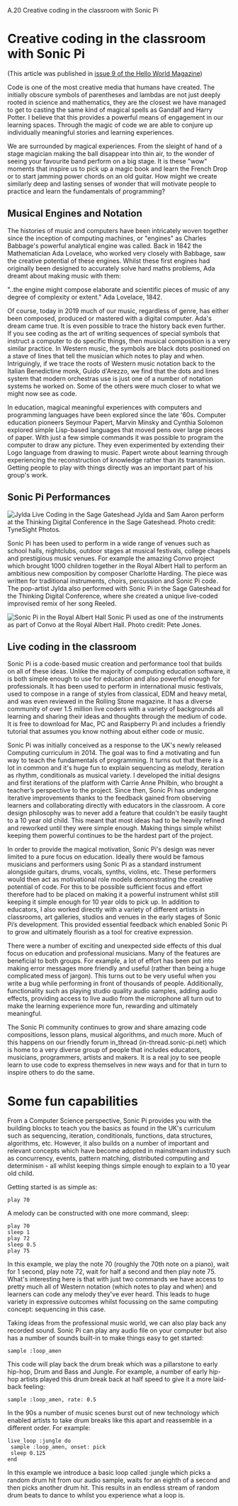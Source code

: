A.20 Creative coding in the classroom with Sonic Pi

# Creative coding in the classroom with Sonic Pi

(This article was published in [issue 9 of the Hello World Magazine](https://helloworld.raspberrypi.org/issues/9))

Code is one of the most creative media that humans have created. The
initially obscure symbols of parentheses and lambdas are not just deeply
rooted in science and mathematics, they are the closest we have managed
to get to casting the same kind of magical spells as Gandalf and Harry
Potter. I believe that this provides a powerful means of engagement in
our learning spaces. Through the magic of code we are able to conjure up
individually meaningful stories and learning experiences.

We are surrounded by magical experiences. From the sleight of hand of a
stage magician making the ball disappear into thin air, to the wonder of
seeing your favourite band perform on a big stage. It is these "wow"
moments that inspire us to pick up a magic book and learn the French
Drop or to start jamming power chords on an old guitar. How might we
create similarly deep and lasting senses of wonder that will motivate
people to practice and learn the fundamentals of programming?

## Musical Engines and Notation

The histories of music and computers have been intricately woven together
since the inception of computing machines, or "engines" as Charles
Babbage's powerful analytical engine was called. Back in 1842 the
Mathematician Ada Lovelace, who worked very closely with Babbage, saw
the creative potential of these engines. Whilst these first engines had
originally been designed to accurately solve hard maths problems, Ada
dreamt about making music with them:

"..the engine might compose elaborate and scientific pieces of music of
any degree of complexity or extent." Ada Lovelace, 1842.

Of course, today in 2019 much of our music, regardless of genre, has
either been composed, produced or mastered with a digital
computer. Ada's dream came true.  It is even possible to trace the
history back even further. If you see coding as the art of writing
sequences of special symbols that instruct a computer to do specific
things, then musical composition is a very similar practice. In Western
music, the symbols are black dots positioned on a stave of lines that
tell the musician which notes to play and when. Intriguingly, if we
trace the roots of Western music notation back to the Italian
Benedictine monk, Guido d'Arezzo, we find that the dots and lines system
that modern orchestras use is just one of a number of notation systems
he worked on. Some of the others were much closer to what we might now
see as code.

In education, magical meaningful experiences with computers and
programming languages have been explored since the late '60s. Computer
education pioneers Seymour Papert, Marvin Minsky and Cynthia Solomon
explored simple Lisp-based languages that moved pens over large pieces
of paper. With just a few simple commands it was possible to program the
computer to draw any picture. They even experimented by extending their
Logo language from drawing to music. Papert wrote about learning through
experiencing the reconstruction of knowledge rather than its
transmission. Getting people to play with things directly was an
important part of his group's work.


## Sonic Pi Performances

![Jylda Live Coding in the Sage Gateshead](images/tutorial/articles/A.20-creative-coding-in-the-classroom/jylda-small.png)
Jylda and Sam Aaron perform at the Thinking Digital Conference in the
Sage Gateshead. Photo credit: TyneSight Photos.

Sonic Pi has been used to perform in a wide range of venues such as
school halls, nightclubs, outdoor stages at musical festivals, college
chapels and prestigious music venues. For example the amazing Convo
project which brought 1000 children together in the Royal Albert Hall to
perform an ambitious new composition by composer Charlotte Harding. The
piece was written for traditional instruments, choirs, percussion and
Sonic Pi code. The pop-artist Jylda also performed with Sonic Pi in the
Sage Gateshead for the Thinking Digital Conference, where she created a
unique live-coded improvised remix of her song Reeled.

![Sonic Pi in the Royal Albert Hall](images/tutorial/articles/A.20-creative-coding-in-the-classroom/convo-small.png)
Sonic Pi used as one of the instruments as part of Convo at the Royal
Albert Hall. Photo credit: Pete Jones.


## Live coding in the classroom

Sonic Pi is a code-based music creation and performance tool that builds
on all of these ideas. Unlike the majority of computing education
software, it is both simple enough to use for education and also
powerful enough for professionals. It has been used to perform in
international music festivals, used to compose in a range of styles from
classical, EDM and heavy metal, and was even reviewed in the Rolling
Stone magazine. It has a diverse community of over 1.5 million live
coders with a variety of backgrounds all learning and sharing their
ideas and thoughts through the medium of code. It is free to download
for Mac, PC and Raspberry Pi and includes a friendly tutorial that
assumes you know nothing about either code or music.

Sonic Pi was initially conceived as a response to the UK's newly
released Computing curriculum in 2014. The goal was to find a motivating
and fun way to teach the fundamentals of programming. It turns out that
there is a lot in common and it's huge fun to explain sequencing as
melody, iteration as rhythm, conditionals as musical variety. I
developed the initial designs and first iterations of the platform with
Carrie Anne Philbin, who brought a teacher’s perspective to the
project. Since then, Sonic Pi has undergone iterative improvements
thanks to the feedback gained from observing learners and collaborating
directly with educators in the classroom. A core design philosophy was
to never add a feature that couldn't be easily taught to a 10 year old
child. This meant that most ideas had to be heavily refined and reworked
until they were simple enough. Making things simple whilst keeping them
powerful continues to be the hardest part of the project.

In order to provide the magical motivation, Sonic Pi's design was never
limited to a pure focus on education. Ideally there would be famous
musicians and performers using Sonic Pi as a standard instrument
alongside guitars, drums, vocals, synths, violins, etc. These performers
would then act as motivational role models demonstrating the creative
potential of code. For this to be possible sufficient focus and effort
therefore had to be placed on making it a powerful instrument whilst
still keeping it simple enough for 10 year olds to pick up. In addition
to educators, I also worked directly with a variety of different artists
in classrooms, art galleries, studios and venues in the early stages of
Sonic Pi’s development. This provided essential feedback which enabled
Sonic Pi to grow and ultimately flourish as a tool for creative
expression.

There were a number of exciting and unexpected side effects of this dual
focus on education and professional musicians. Many of the features are
beneficial to both groups. For example, a lot of effort has been put
into making error messages more friendly and useful (rather than being a
huge complicated mess of jargon). This turns out to be very useful when
you write a bug while performing in front of thousands of
people. Additionally, functionality such as playing studio quality audio
samples, adding audio effects, providing access to live audio from the
microphone all turn out to make the learning experience more fun,
rewarding and ultimately meaningful.

The Sonic Pi community continues to grow and share amazing code
compositions, lesson plans, musical algorithms, and much more. Much of
this happens on our friendly forum in_thread (in-thread.sonic-pi.net)
which is home to a very diverse group of people that includes educators,
musicians, programmers, artists and makers. It is a real joy to see
people learn to use code to express themselves in new ways and for that
in turn to inspire others to do the same.

# Some fun capabilities

From a Computer Science perspective, Sonic Pi provides you with the
building blocks to teach you the basics as found in the UK's curriculum
such as sequencing, iteration, conditionals, functions, data structures,
algorithms, etc. However, it also builds on a number of important and
relevant concepts which have become adopted in mainstream industry such
as concurrency, events, pattern matching, distributed computing and
determinism - all whilst keeping things simple enough to explain to a 10
year old child.

Getting started is as simple as:

```
play 70
```

A melody can be constructed with one more command, sleep:

```
play 70
sleep 1
play 72
sleep 0.5
play 75
```

In this example, we play the note 70 (roughly the 70th note on a piano),
wait for 1 second, play note 72, wait for half a second and then play
note 75. What's interesting here is that with just two commands we have
access to pretty much all of Western notation (which notes to play and
when) and learners can code any melody they've ever heard. This leads to
huge variety in expressive outcomes whilst focussing on the same
computing concept: sequencing in this case.

Taking ideas from the professional music world, we can also play back
any recorded sound. Sonic Pi can play any audio file on your computer
but also has a number of sounds built-in to make things easy to get
started:

```
sample :loop_amen
```

This code will play back the drum break which was a pillarstone to early
hip-hop, Drum and Bass and Jungle. For example, a number of early
hip-hop artists played this drum break back at half speed to give it a
more laid-back feeling:

```
sample :loop_amen, rate: 0.5
```

In the 90s a number of music scenes burst out of new technology which
enabled artists to take drum breaks like this apart and reassemble in a
different order. For example:

```
live_loop :jungle do
 sample :loop_amen, onset: pick
 sleep 0.125
end
```

In this example we introduce a basic loop called :jungle which picks a
random drum hit from our audio sample, waits for an eighth of a second
and then picks another drum hit. This results in an endless stream of
random drum beats to dance to whilst you experience what a loop is.
